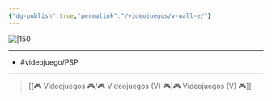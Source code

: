 ```yaml
---
{"dg-publish":true,"permalink":"/videojuegos/v-wall-e/"}
---
```



![|150](https://images.igdb.com/igdb/image/upload/t_cover_big/co3wgd.jpg)

---

- #videojuego/PSP 

---

> [[🎮 Videojuegos 🎮/🎮 Videojuegos (V) 🎮\|🎮 Videojuegos (V) 🎮]]